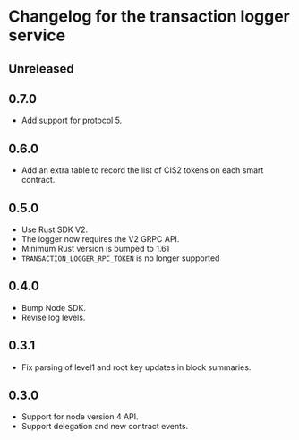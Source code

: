 # Changelog for the transaction logger service

## Unreleased

## 0.7.0

- Add support for protocol 5.

## 0.6.0

- Add an extra table to record the list of CIS2 tokens on each smart contract.

## 0.5.0

- Use Rust SDK V2.
- The logger now requires the V2 GRPC API.
- Minimum Rust version is bumped to 1.61
- `TRANSACTION_LOGGER_RPC_TOKEN` is no longer supported

## 0.4.0

- Bump Node SDK.
- Revise log levels.

## 0.3.1

- Fix parsing of level1 and root key updates in block summaries.

## 0.3.0
- Support for node version 4 API.
- Support delegation and new contract events.

